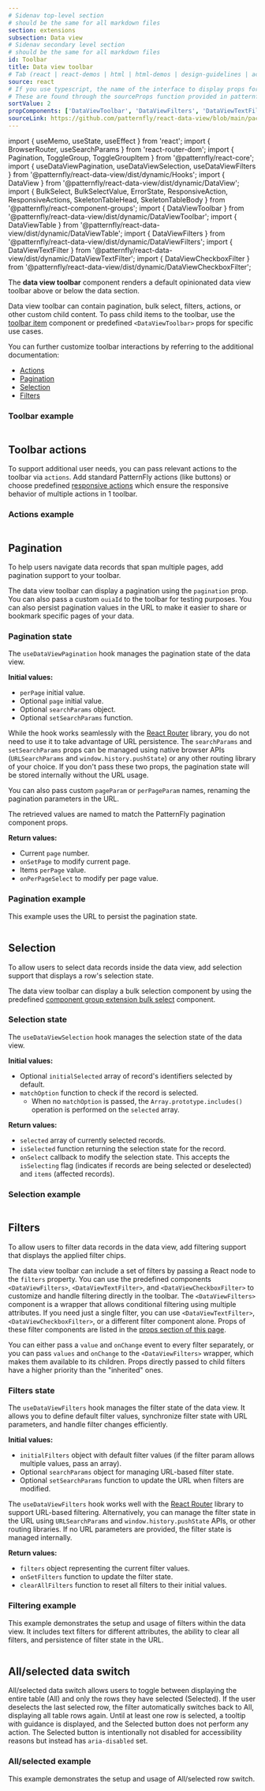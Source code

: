 ```yaml
---
# Sidenav top-level section
# should be the same for all markdown files
section: extensions
subsection: Data view
# Sidenav secondary level section
# should be the same for all markdown files
id: Toolbar
title: Data view toolbar
# Tab (react | react-demos | html | html-demos | design-guidelines | accessibility)
source: react
# If you use typescript, the name of the interface to display props for
# These are found through the sourceProps function provided in patternfly-docs.source.js
sortValue: 2
propComponents: ['DataViewToolbar', 'DataViewFilters', 'DataViewTextFilter', 'DataViewCheckboxFilter']
sourceLink: https://github.com/patternfly/react-data-view/blob/main/packages/module/patternfly-docs/content/extensions/data-view/examples/Toolbar/Toolbar.md
---
```

import { useMemo, useState, useEffect } from 'react';
import { BrowserRouter, useSearchParams } from 'react-router-dom';
import { Pagination, ToggleGroup, ToggleGroupItem } from '@patternfly/react-core';
import { useDataViewPagination, useDataViewSelection, useDataViewFilters } from '@patternfly/react-data-view/dist/dynamic/Hooks';
import { DataView } from '@patternfly/react-data-view/dist/dynamic/DataView';
import { BulkSelect, BulkSelectValue, ErrorState, ResponsiveAction, ResponsiveActions, SkeletonTableHead, SkeletonTableBody } from '@patternfly/react-component-groups';
import { DataViewToolbar } from '@patternfly/react-data-view/dist/dynamic/DataViewToolbar';
import { DataViewTable } from '@patternfly/react-data-view/dist/dynamic/DataViewTable';
import { DataViewFilters } from '@patternfly/react-data-view/dist/dynamic/DataViewFilters';
import { DataViewTextFilter } from '@patternfly/react-data-view/dist/dynamic/DataViewTextFilter';
import { DataViewCheckboxFilter } from '@patternfly/react-data-view/dist/dynamic/DataViewCheckboxFilter';

The **data view toolbar** component renders a default opinionated data view toolbar above or below the data section. 

Data view toolbar can contain pagination, bulk select, filters, actions, or other custom child content. To pass child items to the toolbar, use the [toolbar item](/components/toolbar#toolbar-items) component or predefined `<DataViewToolbar>` props for specific use cases.

You can further customize toolbar interactions by referring to the additional documentation: 
- [Actions](#toolbar-actions)
- [Pagination](#pagination)
- [Selection](#selection)
- [Filters](#filters)

### Toolbar example

```js file="./DataViewToolbarExample.tsx"

```

## Toolbar actions
To support additional user needs, you can pass relevant actions to the toolbar via `actions`. Add standard PatternFly actions (like buttons) or choose predefined [responsive actions](/component-groups/responsive-actions) which ensure the responsive behavior of multiple actions in 1 toolbar.

### Actions example

```js file="./DataViewToolbarActionsExample.tsx"

```

## Pagination

To help users navigate data records that span multiple pages, add pagination support to your toolbar.

The data view toolbar can display a pagination using the `pagination` prop. You can also pass a custom `ouiaId` to the toolbar for testing purposes. You can also persist pagination values in the URL to make it easier to share or bookmark specific pages of your data.

### Pagination state

The `useDataViewPagination` hook manages the pagination state of the data view. 

**Initial values:**
- `perPage` initial value.
- Optional `page` initial value.
- Optional `searchParams` object.
- Optional `setSearchParams` function.

While the hook works seamlessly with the [React Router](https://reactrouter.com/) library, you do not need to use it to take advantage of URL persistence. The `searchParams` and `setSearchParams` props can be managed using native browser APIs (`URLSearchParams` and `window.history.pushState`) or any other routing library of your choice. If you don't pass these two props, the pagination state will be stored internally without the URL usage.

You can also pass custom `pageParam` or `perPageParam` names, renaming the pagination parameters in the URL.

The retrieved values are named to match the PatternFly pagination component props.

**Return values:**
- Current `page` number.
- `onSetPage` to modify current page.
- Items `perPage` value.
- `onPerPageSelect` to modify per page value.

### Pagination example
This example uses the URL to persist the pagination state.

```js file="./PaginationExample.tsx"

```

## Selection
To allow users to select data records inside the data view, add selection support that displays a row's selection state.

The data view toolbar can display a bulk selection component by using the predefined [component group extension bulk select](/extensions/component-groups/bulk-select) component.

### Selection state

The `useDataViewSelection` hook manages the selection state of the data view. 

**Initial values:**
- Optional `initialSelected` array of record's identifiers selected by default.
- `matchOption` function to check if the record is selected.
    - When no `matchOption` is passed, the `Array.prototype.includes()` operation is performed on the `selected` array.

**Return values:**
- `selected` array of currently selected records.
- `isSelected` function returning the selection state for the record.
- `onSelect` callback to modify the selection state. This accepts the `isSelecting` flag (indicates if records are being selected or deselected) and `items` (affected records).

### Selection example

```js file="./SelectionExample.tsx"

```

## Filters
To allow users to filter data records in the data view, add filtering support that displays the applied filter chips.

The data view toolbar can include a set of filters by passing a React node to the `filters` property. You can use the predefined components `<DataViewFilters>`, `<DataViewTextFilter>`, and `<DataViewCheckboxFilter>` to customize and handle filtering directly in the toolbar. The `<DataViewFilters>` component is a wrapper that allows conditional filtering using multiple attributes. If you need just a single filter, you can use `<DataViewTextFilter>`, `<DataViewCheckboxFilter>`, or a different filter component alone. Props of these filter components are listed in the [props section of this page](#props).

You can either pass a `value` and `onChange` event to every filter separately, or you can pass `values` and `onChange` to the `<DataViewFilters>` wrapper, which makes them available to its children. Props directly passed to child filters have a higher priority than the "inherited" ones. 

### Filters state

The `useDataViewFilters` hook manages the filter state of the data view. It allows you to define default filter values, synchronize filter state with URL parameters, and handle filter changes efficiently.

**Initial values:**
- `initialFilters` object with default filter values (if the filter param allows multiple values, pass an array).
- Optional `searchParams` object for managing URL-based filter state.
- Optional `setSearchParams` function to update the URL when filters are modified.

The `useDataViewFilters` hook works well with the [React Router](https://reactrouter.com/) library to support URL-based filtering. Alternatively, you can manage the filter state in the URL using `URLSearchParams` and `window.history.pushState` APIs, or other routing libraries. If no URL parameters are provided, the filter state is managed internally.

**Return values:**
- `filters` object representing the current filter values.
- `onSetFilters` function to update the filter state.
- `clearAllFilters` function to reset all filters to their initial values.

### Filtering example
This example demonstrates the setup and usage of filters within the data view. It includes text filters for different attributes, the ability to clear all filters, and persistence of filter state in the URL.

```js file="./FiltersExample.tsx"

```


## All/selected data switch
All/selected data switch allows users to toggle between displaying the entire table (All) and only the rows they have selected (Selected). If the user deselects the last selected row, the filter automatically switches back to All, displaying all table rows again. Until at least one row is selected, a tooltip with guidance is displayed, and the Selected button does not perform any action. The Selected button is intentionally not disabled for accessibility reasons but instead has `aria-disabled` set.

### All/selected example
This example demonstrates the setup and usage of All/selected row switch.

```js file="./AllSelectedExample.tsx"

```
